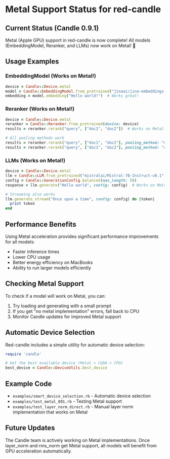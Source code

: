 # Metal Support Status for red-candle

## Current Status (Candle 0.9.1)

Metal (Apple GPU) support in red-candle is now complete! All models (EmbeddingModel, Reranker, and LLMs) now work on Metal! 🎉

## Usage Examples

### EmbeddingModel (Works on Metal!)
```ruby
device = Candle::Device.metal
model = Candle::EmbeddingModel.from_pretrained("jinaai/jina-embeddings-v2-base-en", device: device)
embedding = model.embedding("Hello world!")  # Works great!
```

### Reranker (Works on Metal!)
```ruby
device = Candle::Device.metal
reranker = Candle::Reranker.from_pretrained(device: device)
results = reranker.rerank("query", ["doc1", "doc2"])  # Works on Metal!

# All pooling methods work
results = reranker.rerank("query", ["doc1", "doc2"], pooling_method: "mean")
results = reranker.rerank("query", ["doc1", "doc2"], pooling_method: "cls")
```

### LLMs (Works on Metal!)
```ruby
device = Candle::Device.metal
llm = Candle::LLM.from_pretrained("mistralai/Mistral-7B-Instruct-v0.1", device: device)
config = Candle::GenerationConfig.balanced(max_length: 50)
response = llm.generate("Hello world", config: config)  # Works on Metal!

# Streaming also works
llm.generate_stream("Once upon a time", config: config) do |token|
  print token
end
```

## Performance Benefits

Using Metal acceleration provides significant performance improvements for all models:
- Faster inference times
- Lower CPU usage
- Better energy efficiency on MacBooks
- Ability to run larger models efficiently

## Checking Metal Support

To check if a model will work on Metal, you can:

1. Try loading and generating with a small prompt
2. If you get "no metal implementation" errors, fall back to CPU
3. Monitor Candle updates for improved Metal support

## Automatic Device Selection

Red-candle includes a simple utility for automatic device selection:

```ruby
require 'candle'

# Get the best available device (Metal > CUDA > CPU)
best_device = Candle::DeviceUtils.best_device
```

## Example Code

- `examples/smart_device_selection.rb` - Automatic device selection
- `examples/test_metal_091.rb` - Testing Metal support
- `examples/test_layer_norm_direct.rb` - Manual layer norm implementation that works on Metal

## Future Updates

The Candle team is actively working on Metal implementations. Once layer_norm and rms_norm get Metal support, all models will benefit from GPU acceleration automatically.